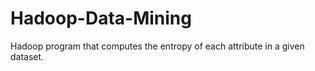 # Hadoop-Data-Mining
Hadoop program that computes the entropy of each attribute in a given dataset.
